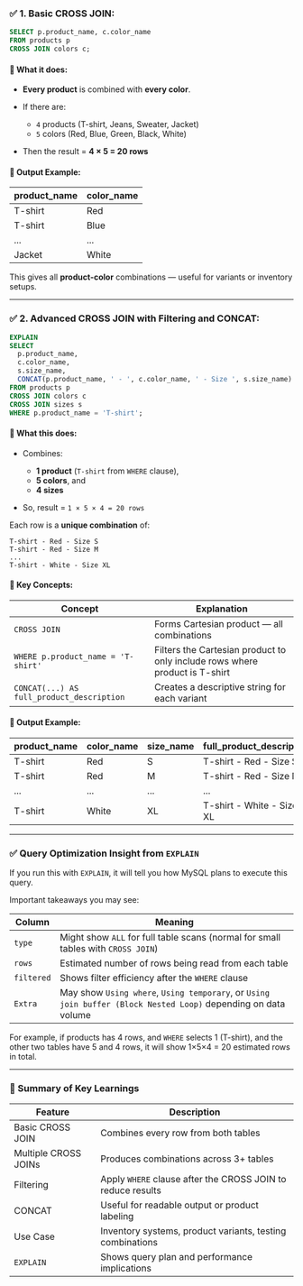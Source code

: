 ### ✅ 1. Basic CROSS JOIN:

```sql
SELECT p.product_name, c.color_name 
FROM products p 
CROSS JOIN colors c;
```

#### 🔹 What it does:

* **Every product** is combined with **every color**.
* If there are:

  * `4` products (T-shirt, Jeans, Sweater, Jacket)
  * `5` colors (Red, Blue, Green, Black, White)
* Then the result = **4 × 5 = 20 rows**

#### 🔹 Output Example:

| product\_name | color\_name |
| ------------- | ----------- |
| T-shirt       | Red         |
| T-shirt       | Blue        |
| ...           | ...         |
| Jacket        | White       |

This gives all **product-color** combinations — useful for variants or inventory setups.

---

### ✅ 2. Advanced CROSS JOIN with Filtering and CONCAT:

```sql
EXPLAIN
SELECT 
  p.product_name, 
  c.color_name, 
  s.size_name, 
  CONCAT(p.product_name, ' - ', c.color_name, ' - Size ', s.size_name) AS full_product_description 
FROM products p
CROSS JOIN colors c
CROSS JOIN sizes s
WHERE p.product_name = 'T-shirt';
```

#### 🔹 What this does:

* Combines:

  * **1 product** (`T-shirt` from `WHERE` clause),
  * **5 colors**, and
  * **4 sizes**
* So, result = `1 × 5 × 4 = 20 rows`

Each row is a **unique combination** of:

```
T-shirt - Red - Size S
T-shirt - Red - Size M
...
T-shirt - White - Size XL
```

#### 🔹 Key Concepts:

| Concept                                   | Explanation                                                                 |
| ----------------------------------------- | --------------------------------------------------------------------------- |
| `CROSS JOIN`                              | Forms Cartesian product — all combinations                                  |
| `WHERE p.product_name = 'T-shirt'`        | Filters the Cartesian product to only include rows where product is T-shirt |
| `CONCAT(...) AS full_product_description` | Creates a descriptive string for each variant                               |

#### 🔹 Output Example:

| product\_name | color\_name | size\_name | full\_product\_description |
| ------------- | ----------- | ---------- | -------------------------- |
| T-shirt       | Red         | S          | T-shirt - Red - Size S     |
| T-shirt       | Red         | M          | T-shirt - Red - Size M     |
| ...           | ...         | ...        | ...                        |
| T-shirt       | White       | XL         | T-shirt - White - Size XL  |

---

### ✅ Query Optimization Insight from `EXPLAIN`

If you run this with `EXPLAIN`, it will tell you how MySQL plans to execute this query.

Important takeaways you may see:

| Column     | Meaning                                                                                                        |
| ---------- | -------------------------------------------------------------------------------------------------------------- |
| `type`     | Might show `ALL` for full table scans (normal for small tables with `CROSS JOIN`)                              |
| `rows`     | Estimated number of rows being read from each table                                                            |
| `filtered` | Shows filter efficiency after the `WHERE` clause                                                               |
| `Extra`    | May show `Using where`, `Using temporary`, or `Using join buffer (Block Nested Loop)` depending on data volume |

For example, if products has 4 rows, and `WHERE` selects 1 (T-shirt), and the other two tables have 5 and 4 rows, it will show 1×5×4 = 20 estimated rows in total.

---

### 🧠 Summary of Key Learnings

| Feature              | Description                                                 |
| -------------------- | ----------------------------------------------------------- |
| Basic CROSS JOIN     | Combines every row from both tables                         |
| Multiple CROSS JOINs | Produces combinations across 3+ tables                      |
| Filtering            | Apply `WHERE` clause after the CROSS JOIN to reduce results |
| CONCAT               | Useful for readable output or product labeling              |
| Use Case             | Inventory systems, product variants, testing combinations   |
| `EXPLAIN`            | Shows query plan and performance implications               |
